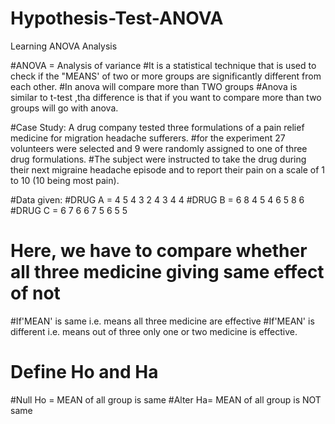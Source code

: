 # Hypothesis-Test-ANOVA
Learning ANOVA Analysis

#ANOVA = Analysis of variance
#It is a statistical technique that is used to check if the "MEANS' of two or more groups are significantly different from each other.
#In anova will compare more than TWO groups
#Anova is similar to t-test ,tha difference is that if you want to compare more than two groups will go with anova.

#Case Study: A drug company tested three formulations of a pain relief medicine for migration headache sufferers.
#for the experiment 27 volunteers were selected and 9 were randomly assigned to one of three drug formulations.
#The subject were instructed to take the drug during their next migraine headache episode and to report their pain on a scale of 1 to 10 (10 being most pain).

#Data given:
#DRUG A = 4 5 4 3 2 4 3 4 4
#DRUG B = 6 8 4 5 4 6 5 8 6
#DRUG C = 6 7 6 6 7 5 6 5 5

# Here, we have to compare whether all three medicine giving same effect of not
#If'MEAN' is same i.e. means all three medicine are effective
#If'MEAN' is different i.e. means out of three only one or two medicine is effective.

# Define Ho and Ha
#Null Ho = MEAN of all group is same
#Alter Ha= MEAN of all group is NOT same
